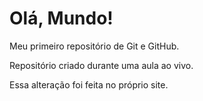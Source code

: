 # Olá, Mundo!

 Meu primeiro repositório de Git e GitHub.

Repositório criado durante uma aula ao vivo.

Essa alteração foi feita no próprio site.
